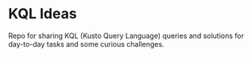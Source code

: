# KQL Ideas

Repo for sharing KQL (Kusto Query Language) queries and solutions for day-to-day tasks and some curious challenges. 
